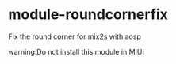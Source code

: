 # module-roundcornerfix
Fix the round corner for mix2s with aosp 

warning:Do not install this module in MIUI
